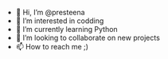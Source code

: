 - 👋 Hi, I’m @presteena
- 👀 I’m interested in codding
- 🌱 I’m currently learning Python
- 💞️ I’m looking to collaborate on new projects
- 📫 How to reach me ;)

<!---
presteena/presteena is a ✨ special ✨ repository because its `README.md` (this file) appears on your GitHub profile.
You can click the Preview link to take a look at your changes.
--->

